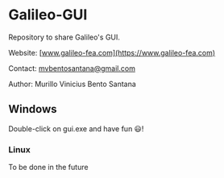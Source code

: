 # Galileo-GUI

Repository to share Galileo's GUI.

Website: [www.galileo-fea.com](https://www.galileo-fea.com)

Contact: [mvbentosantana@gmail.com](mailto:mvbentosantana@gmail.com)

Author: Murillo Vinicius Bento Santana

## Windows

Double-click on gui.exe and have fun :smiley:!

### Linux

To be done in the future
